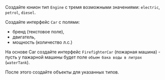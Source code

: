 Создайте юнион тип `Engine` с тремя возможными значениями: `electric`, `petrol`, `diesel`.

Создайте интерфейс `Car` с полями: 
- бренд (текстовое поле), 
- двигатель, 
- мощность (количество л.c.)

На основе Car создайте интерфейс `FirefighterCar` (пожарная машина) - пусть у пажарной машины будет поле `объем бака воды в литрах` (`waterTank`). 

После этого создайте объекты для указанных типов.